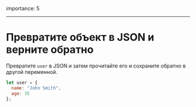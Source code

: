 importance: 5

---

# Превратите объект в JSON и верните обратно

Превратите `user` в JSON и затем прочитайте его и сохраните обратно в другой переменной.

```js
let user = {
  name: "John Smith",
  age: 35
};
```
